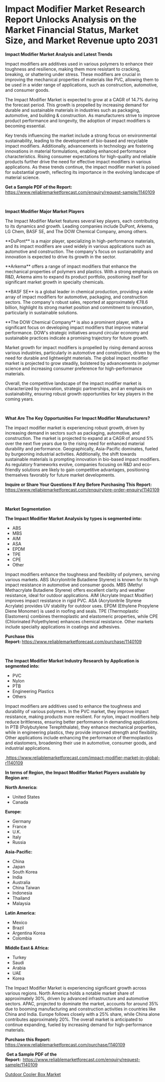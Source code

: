<p><h1>Impact Modifier Market Research Report Unlocks Analysis on the Market Financial Status, Market Size, and Market Revenue upto 2031</h1></p><p><strong>Impact Modifier Market Analysis and Latest Trends</strong></p>
<p><p>Impact modifiers are additives used in various polymers to enhance their toughness and resilience, making them more resistant to cracking, breaking, or shattering under stress. These modifiers are crucial in improving the mechanical properties of materials like PVC, allowing them to be used in a wider range of applications, such as construction, automotive, and consumer goods.</p><p>The Impact Modifier Market is expected to grow at a CAGR of 14.7% during the forecast period. This growth is propelled by increasing demand for durable and sustainable materials in industries such as packaging, automotive, and building & construction. As manufacturers strive to improve product performance and longevity, the adoption of impact modifiers is becoming essential.</p><p>Key trends influencing the market include a strong focus on environmental sustainability, leading to the development of bio-based and recyclable impact modifiers. Additionally, advancements in technology are fostering innovations in material formulations, enabling enhanced performance characteristics. Rising consumer expectations for high-quality and reliable products further drive the need for effective impact modifiers in various applications. As these trends continue, the impact modifier market is poised for substantial growth, reflecting its importance in the evolving landscape of material science.</p></p>
<p><strong>Get a Sample PDF of the Report:&nbsp;</strong> <a href="https://www.reliablemarketforecast.com/enquiry/request-sample/1140109?utm_campaign=2011&utm_medium=2&utm_source=Github&utm_content=ia&utm_term=28122024&utm_id=impact-modifier">https://www.reliablemarketforecast.com/enquiry/request-sample/1140109</a></p>
<p>&nbsp;</p>
<p><strong>Impact Modifier Major Market Players</strong></p>
<p><p>The Impact Modifier Market features several key players, each contributing to its dynamics and growth. Leading companies include DuPont, Arkema, LG Chem, BASF SE, and The DOW Chemical Company, among others. </p><p>**DuPont** is a major player, specializing in high-performance materials, and its impact modifiers are used widely in various applications such as automotive and construction. The company's focus on sustainability and innovation is expected to drive its growth in the sector.</p><p>**Arkema** offers a range of impact modifiers that enhance the mechanical properties of polymers and plastics. With a strong emphasis on R&D, Arkema aims to expand its product portfolio, positioning itself for significant market growth in specialty chemicals.</p><p>**BASF SE** is a global leader in chemical production, providing a wide array of impact modifiers for automotive, packaging, and construction sectors. The company's robust sales, reported at approximately €78.6 billion, highlight its strong market position and commitment to innovation, particularly in sustainable solutions.</p><p>**The DOW Chemical Company** is also a prominent player, with a significant focus on developing impact modifiers that improve material performance. DOW's strategic initiatives around circular economy and sustainable practices indicate a promising trajectory for future growth.</p><p>Market growth for impact modifiers is propelled by rising demand across various industries, particularly in automotive and construction, driven by the need for durable and lightweight materials. The global impact modifier market is projected to grow steadily, bolstered by advancements in polymer science and increasing consumer preference for high-performance materials.</p><p>Overall, the competitive landscape of the impact modifier market is characterized by innovation, strategic partnerships, and an emphasis on sustainability, ensuring robust growth opportunities for key players in the coming years.</p></p>
<p>&nbsp;</p>
<p><strong>What Are The Key Opportunities For Impact Modifier Manufacturers?</strong></p>
<p><p>The impact modifier market is experiencing robust growth, driven by increasing demand in sectors such as packaging, automotive, and construction. The market is projected to expand at a CAGR of around 5% over the next five years due to the rising need for enhanced material durability and performance. Geographically, Asia-Pacific dominates, fueled by burgeoning industrial activities. Additionally, the shift towards sustainable materials is prompting innovation in bio-based impact modifiers. As regulatory frameworks evolve, companies focusing on R&D and eco-friendly solutions are likely to gain competitive advantages, positioning themselves favorably for future market developments.</p></p>
<p><strong>Inquire or Share Your Questions If Any Before Purchasing This Report:</strong> <a href="https://www.reliablemarketforecast.com/enquiry/pre-order-enquiry/1140109?utm_campaign=2011&utm_medium=2&utm_source=Github&utm_content=ia&utm_term=28122024&utm_id=impact-modifier">https://www.reliablemarketforecast.com/enquiry/pre-order-enquiry/1140109</a></p>
<p>&nbsp;</p>
<p><strong>Market Segmentation</strong></p>
<p><strong>The Impact Modifier Market Analysis by types is segmented into:</strong></p>
<p><ul><li>ABS</li><li>MBS</li><li>AIM</li><li>ASA</li><li>EPDM</li><li>TPE</li><li>CPE</li><li>Other</li></ul></p>
<p><p>Impact modifiers enhance the toughness and flexibility of polymers, serving various markets. ABS (Acrylonitrile Butadiene Styrene) is known for its high impact resistance in automotive and consumer goods. MBS (Methyl Methacrylate Butadiene Styrene) offers excellent clarity and weather resistance, ideal for outdoor applications. AIM (Acrylate Impact Modifier) improves impact resistance in rigid PVC. ASA (Acrylonitrile Styrene Acrylate) provides UV stability for outdoor uses. EPDM (Ethylene Propylene Diene Monomer) is used in roofing and seals. TPE (Thermoplastic Elastomers) combines thermoplastic and elastomeric properties, while CPE (Chlorinated Polyethylene) enhances chemical resistance. Other markets include specialty applications in coatings and adhesives.</p></p>
<p><strong>Purchase this Report:&nbsp;</strong><a href="https://www.reliablemarketforecast.com/purchase/1140109?utm_campaign=2011&utm_medium=2&utm_source=Github&utm_content=ia&utm_term=28122024&utm_id=impact-modifier">https://www.reliablemarketforecast.com/purchase/1140109</a></p>
<p>&nbsp;</p>
<p><strong>The Impact Modifier Market Industry Research by Application is segmented into:</strong></p>
<p><ul><li>PVC</li><li>Nylon</li><li>PTB</li><li>Engineering Plastics</li><li>Others</li></ul></p>
<p><p>Impact modifiers are additives used to enhance the toughness and durability of various polymers. In the PVC market, they improve impact resistance, making products more resilient. For nylon, impact modifiers help reduce brittleness, ensuring better performance in demanding applications. In PTB (Polybutylene Terephthalate), they enhance mechanical properties, while in engineering plastics, they provide improved strength and flexibility. Other applications include enhancing the performance of thermoplastics and elastomers, broadening their use in automotive, consumer goods, and industrial applications.</p></p>
<p><a href="https://www.reliablemarketforecast.com/impact-modifier-market-in-global-r1140109?utm_campaign=2011&utm_medium=2&utm_source=Github&utm_content=ia&utm_term=28122024&utm_id=impact-modifier">&nbsp;https://www.reliablemarketforecast.com/impact-modifier-market-in-global-r1140109</a></p>
<p><strong>In terms of Region, the Impact Modifier Market Players available by Region are:</strong></p>
<p>
    <p> <strong> North America: </strong>
        <ul>
            <li>United States</li>
            <li>Canada</li>
        </ul>
        </p> 
    <p> <strong> Europe: </strong>
        <ul>
            <li>Germany</li>
            <li>France</li>
            <li>U.K.</li>
            <li>Italy</li>
            <li>Russia</li>
        </ul>
        </p> 
    <p> <strong> Asia-Pacific: </strong>
        <ul>
            <li>China</li>
            <li>Japan</li>
            <li>South Korea</li>
            <li>India</li>
            <li>Australia</li>
            <li>China Taiwan</li>
            <li>Indonesia</li>
            <li>Thailand</li>
            <li>Malaysia</li>
        </ul>
        </p> 
    <p> <strong> Latin America: </strong>
        <ul>
            <li>Mexico</li>
            <li>Brazil</li>
            <li>Argentina Korea</li>
            <li>Colombia</li>
        </ul>
        </p> 
    <p> <strong> Middle East & Africa: </strong>
        <ul>
            <li>Turkey</li>
            <li>Saudi</li>
            <li>Arabia</li>
            <li>UAE</li>
            <li>Korea</li>
        </ul>
    </p>
    </p>
<p><p>The Impact Modifier Market is experiencing significant growth across various regions. North America holds a notable market share of approximately 30%, driven by advanced infrastructure and automotive sectors. APAC, projected to dominate the market, accounts for around 35% due to booming manufacturing and construction activities in countries like China and India. Europe follows closely with a 25% share, while China alone contributes approximately 20%. The overall market is anticipated to continue expanding, fueled by increasing demand for high-performance materials.</p></p>
<p><strong>Purchase this Report: </strong><a href="https://www.reliablemarketforecast.com/purchase/1140109?utm_campaign=2011&utm_medium=2&utm_source=Github&utm_content=ia&utm_term=28122024&utm_id=impact-modifier">https://www.reliablemarketforecast.com/purchase/1140109</a></p>
<p>&nbsp;<strong>Get a Sample PDF of the Report:&nbsp;&nbsp;</strong><a href="https://www.reliablemarketforecast.com/enquiry/request-sample/1140109?utm_campaign=2011&utm_medium=2&utm_source=Github&utm_content=ia&utm_term=28122024&utm_id=impact-modifier">https://www.reliablemarketforecast.com/enquiry/request-sample/1140109</a></p>
<p><strong></strong></p>
<p><p><a href="https://github.com/ChiragRp1/Market-Research-Report-List-6/blob/main/outdoor-cooler-box-market.md?utm_campaign=2011&utm_medium=2&utm_source=Github&utm_content=ia&utm_term=28122024&utm_id=impact-modifier">Outdoor Cooler Box Market</a></p></p>